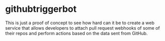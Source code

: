 # githubtriggerbot

This is just a proof of concept to see how hard can it be to create a web service that allows developers
to attach pull request webhooks of some of their repos and perform actions based on the data sent from GitHub.
